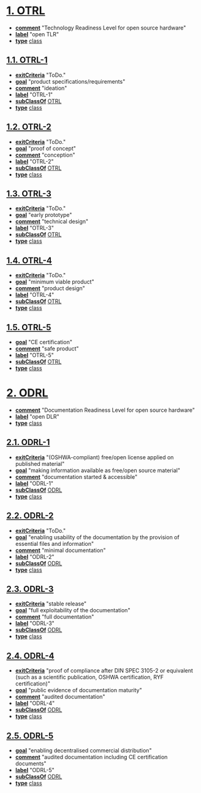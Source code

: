 # [1. OTRL](http://purl.org/oseg/ontologies/OTRL#OTRL)

* [**comment**](http://www.w3.org/2000/01/rdf-schema#comment) "Technology Readiness Level for open source hardware"
* [**label**](http://www.w3.org/2000/01/rdf-schema#label) "open TLR"
* [**type**](http://www.w3.org/1999/02/22-rdf-syntax-ns#type) [class](http://www.w3.org/2002/07/owl#class)

## [1.1. OTRL-1](http://purl.org/oseg/ontologies/OTRL#OTRL-1)

* [**exitCriteria**](http://purl.org/oseg/ontologies/OTRL#exitCriteria) "ToDo."
* [**goal**](http://purl.org/oseg/ontologies/OTRL#goal) "product specifications/requirements"
* [**comment**](http://www.w3.org/2000/01/rdf-schema#comment) "ideation"
* [**label**](http://www.w3.org/2000/01/rdf-schema#label) "OTRL-1"
* [**subClassOf**](http://www.w3.org/2000/01/rdf-schema#subClassOf) [OTRL](http://purl.org/oseg/ontologies/OTRL#OTRL)
* [**type**](http://www.w3.org/1999/02/22-rdf-syntax-ns#type) [class](http://www.w3.org/2002/07/owl#class)

## [1.2. OTRL-2](http://purl.org/oseg/ontologies/OTRL#OTRL-2)

* [**exitCriteria**](http://purl.org/oseg/ontologies/OTRL#exitCriteria) "ToDo."
* [**goal**](http://purl.org/oseg/ontologies/OTRL#goal) "proof of concept"
* [**comment**](http://www.w3.org/2000/01/rdf-schema#comment) "conception"
* [**label**](http://www.w3.org/2000/01/rdf-schema#label) "OTRL-2"
* [**subClassOf**](http://www.w3.org/2000/01/rdf-schema#subClassOf) [OTRL](http://purl.org/oseg/ontologies/OTRL#OTRL)
* [**type**](http://www.w3.org/1999/02/22-rdf-syntax-ns#type) [class](http://www.w3.org/2002/07/owl#class)

## [1.3. OTRL-3](http://purl.org/oseg/ontologies/OTRL#OTRL-3)

* [**exitCriteria**](http://purl.org/oseg/ontologies/OTRL#exitCriteria) "ToDo."
* [**goal**](http://purl.org/oseg/ontologies/OTRL#goal) "early prototype"
* [**comment**](http://www.w3.org/2000/01/rdf-schema#comment) "technical design"
* [**label**](http://www.w3.org/2000/01/rdf-schema#label) "OTRL-3"
* [**subClassOf**](http://www.w3.org/2000/01/rdf-schema#subClassOf) [OTRL](http://purl.org/oseg/ontologies/OTRL#OTRL)
* [**type**](http://www.w3.org/1999/02/22-rdf-syntax-ns#type) [class](http://www.w3.org/2002/07/owl#class)

## [1.4. OTRL-4](http://purl.org/oseg/ontologies/OTRL#OTRL-4)

* [**exitCriteria**](http://purl.org/oseg/ontologies/OTRL#exitCriteria) "ToDo."
* [**goal**](http://purl.org/oseg/ontologies/OTRL#goal) "minimum viable product"
* [**comment**](http://www.w3.org/2000/01/rdf-schema#comment) "product design"
* [**label**](http://www.w3.org/2000/01/rdf-schema#label) "OTRL-4"
* [**subClassOf**](http://www.w3.org/2000/01/rdf-schema#subClassOf) [OTRL](http://purl.org/oseg/ontologies/OTRL#OTRL)
* [**type**](http://www.w3.org/1999/02/22-rdf-syntax-ns#type) [class](http://www.w3.org/2002/07/owl#class)

## [1.5. OTRL-5](http://purl.org/oseg/ontologies/OTRL#OTRL-5)

* [**goal**](http://purl.org/oseg/ontologies/OTRL#goal) "CE certification"
* [**comment**](http://www.w3.org/2000/01/rdf-schema#comment) "safe product"
* [**label**](http://www.w3.org/2000/01/rdf-schema#label) "OTRL-5"
* [**subClassOf**](http://www.w3.org/2000/01/rdf-schema#subClassOf) [OTRL](http://purl.org/oseg/ontologies/OTRL#OTRL)
* [**type**](http://www.w3.org/1999/02/22-rdf-syntax-ns#type) [class](http://www.w3.org/2002/07/owl#class)

# [2. ODRL](http://purl.org/oseg/ontologies/OTRL#ODRL)

* [**comment**](http://www.w3.org/2000/01/rdf-schema#comment) "Documentation Readiness Level for open source hardware"
* [**label**](http://www.w3.org/2000/01/rdf-schema#label) "open DLR"
* [**type**](http://www.w3.org/1999/02/22-rdf-syntax-ns#type) [class](http://www.w3.org/2002/07/owl#class)

## [2.1. ODRL-1](http://purl.org/oseg/ontologies/OTRL#ODRL-1)

* [**exitCriteria**](http://purl.org/oseg/ontologies/OTRL#exitCriteria) "(OSHWA-compliant) free/open license applied on published material"
* [**goal**](http://purl.org/oseg/ontologies/OTRL#goal) "making information available as free/open source material"
* [**comment**](http://www.w3.org/2000/01/rdf-schema#comment) "documentation started & accessible"
* [**label**](http://www.w3.org/2000/01/rdf-schema#label) "ODRL-1"
* [**subClassOf**](http://www.w3.org/2000/01/rdf-schema#subClassOf) [ODRL](http://purl.org/oseg/ontologies/OTRL#ODRL)
* [**type**](http://www.w3.org/1999/02/22-rdf-syntax-ns#type) [class](http://www.w3.org/2002/07/owl#class)

## [2.2. ODRL-2](http://purl.org/oseg/ontologies/OTRL#ODRL-2)

* [**exitCriteria**](http://purl.org/oseg/ontologies/OTRL#exitCriteria) "ToDo."
* [**goal**](http://purl.org/oseg/ontologies/OTRL#goal) "enabling usability of the documentation by the provision of essential files and information"
* [**comment**](http://www.w3.org/2000/01/rdf-schema#comment) "minimal documentation"
* [**label**](http://www.w3.org/2000/01/rdf-schema#label) "ODRL-2"
* [**subClassOf**](http://www.w3.org/2000/01/rdf-schema#subClassOf) [ODRL](http://purl.org/oseg/ontologies/OTRL#ODRL)
* [**type**](http://www.w3.org/1999/02/22-rdf-syntax-ns#type) [class](http://www.w3.org/2002/07/owl#class)

## [2.3. ODRL-3](http://purl.org/oseg/ontologies/OTRL#ODRL-3)

* [**exitCriteria**](http://purl.org/oseg/ontologies/OTRL#exitCriteria) "stable release"
* [**goal**](http://purl.org/oseg/ontologies/OTRL#goal) "full exploitability of the documentation"
* [**comment**](http://www.w3.org/2000/01/rdf-schema#comment) "full documentation"
* [**label**](http://www.w3.org/2000/01/rdf-schema#label) "ODRL-3"
* [**subClassOf**](http://www.w3.org/2000/01/rdf-schema#subClassOf) [ODRL](http://purl.org/oseg/ontologies/OTRL#ODRL)
* [**type**](http://www.w3.org/1999/02/22-rdf-syntax-ns#type) [class](http://www.w3.org/2002/07/owl#class)

## [2.4. ODRL-4](http://purl.org/oseg/ontologies/OTRL#ODRL-4)

* [**exitCriteria**](http://purl.org/oseg/ontologies/OTRL#exitCriteria) "proof of compliance after DIN SPEC 3105-2 or equivalent (such as a scientific publication, OSHWA certification, RYF certification)"
* [**goal**](http://purl.org/oseg/ontologies/OTRL#goal) "public evidence of documentation maturity"
* [**comment**](http://www.w3.org/2000/01/rdf-schema#comment) "audited documentation"
* [**label**](http://www.w3.org/2000/01/rdf-schema#label) "ODRL-4"
* [**subClassOf**](http://www.w3.org/2000/01/rdf-schema#subClassOf) [ODRL](http://purl.org/oseg/ontologies/OTRL#ODRL)
* [**type**](http://www.w3.org/1999/02/22-rdf-syntax-ns#type) [class](http://www.w3.org/2002/07/owl#class)

## [2.5. ODRL-5](http://purl.org/oseg/ontologies/OTRL#ODRL-5)

* [**goal**](http://purl.org/oseg/ontologies/OTRL#goal) "enabling decentralised commercial distribution"
* [**comment**](http://www.w3.org/2000/01/rdf-schema#comment) "audited documentation including CE certification documents"
* [**label**](http://www.w3.org/2000/01/rdf-schema#label) "ODRL-5"
* [**subClassOf**](http://www.w3.org/2000/01/rdf-schema#subClassOf) [ODRL](http://purl.org/oseg/ontologies/OTRL#ODRL)
* [**type**](http://www.w3.org/1999/02/22-rdf-syntax-ns#type) [class](http://www.w3.org/2002/07/owl#class)

